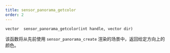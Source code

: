 ```yaml
---
title: sensor_panorama_getcolor
order: 2
---
```

`vector  sensor_panorama_getcolor(int handle, vector dir)`

该函数将从先前使用 `sensor_panorama_create` 渲染的场景中，返回给定方向上的颜色。